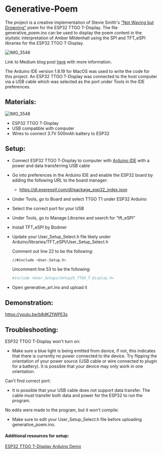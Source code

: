 # Generative-Poem
The project is a creative implementation of Stevie Smith's ["Not Waving but Drowning"](https://www.poetryfoundation.org/poems/46479/not-waving-but-drowning) poem for the ESP32 TTGO T-Display. The file generative_poem.ino can be used to display the poem content in the stylistic interpretation of Amber Mildenhall using the SPI and TFT_eSPI libraries for the ESP32 TTGO T-Display.

![IMG_3546](https://user-images.githubusercontent.com/60529049/153943241-40506bc6-87be-45f7-a228-13288f03f735.jpg)

Link to Medium blog post [here](https://medium.com/@alecmildenhall/generative-art-stevie-smiths-not-waving-but-drowning-22c22440b658) with more information.

The Arduino IDE version 1.8.19 for MacOS was used to write the code for this project. An ESP32 TTGO T-Display was connected to the host computer via a USB cable which was selected as the port under Tools in the IDE preferences. 

## Materials:
![IMG_3548](https://user-images.githubusercontent.com/60529049/153944418-56c21fdf-7444-458c-a28d-6c503ee6f7e6.jpg)
- ESP32 TTGO T-Display
- USB compatible with computer
- Wires to connect 3.7V 500mAh battery to ESP32


## Setup:
- Connect ESP32 TTGO T-Display to computer with [Arduino IDE](https://www.arduino.cc/en/software) with a power and data transferring USB cable
- Go into preferences in the Arduino IDE and enable the ESP32 board by adding the following URL to the board manager:
  - https://dl.espressif.com/dl/package_esp32_index.json
- Under Tools, go to Board and select TTGO T1 under ESP32 Arduino
- Select the correct port for your USB
- Under Tools, go to Manage Libraries and search for "tft_eSPI"
- Install TFT_eSPI by Bodmer
- Update your User_Setup_Select.h file likely under Arduino/libraries/TFT_eSPI/User_Setup_Select.h

  Comment out line 22 to be the following:
  ```bash
  //#include <User.Setup.h>
  ```
  Uncomment line 53 to be the following:
  ```bash
  #include <User_Setups/Setup25_TTGO_T_Display.h>
  ```
- Open generative_art.ino and upload it

## Demonstration:
https://youtu.be/b8dKZfWPE3s

## Troubleshooting:
ESP32 TTGO T-Display won't turn on:
- Make sure a blue light is being emitted from device, if not, this indicates that there is currently no power connected to the device. Try flipping the orientation of your power source (USB cable or wire connected to plugin for a battery). It is possible that your device may only work in one orientation.

Can't find correct port:
- It is possible that your USB cable does not support data transfer. The cable must transfer both data and power for the ESP32 to run the program.

No edits were made to the program, but it won't compile:
- Make sure to edit your User_Setup_Select.h file before uploading generative_poem.ino. 

#### Additional resources for setup:
[ESP32 TTGO T-Display Arduino Demo](https://www.youtube.com/watch?v=adLUgmCJKnM)
